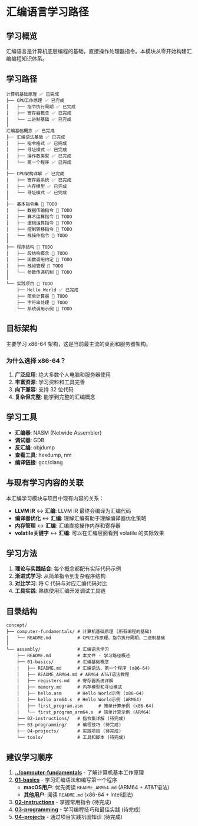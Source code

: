 # 汇编语言学习路径

## 学习概览

汇编语言是计算机底层编程的基础，直接操作处理器指令。本模块从零开始构建汇编编程知识体系。

## 学习路径

```
计算机基础原理 ✅ 已完成
├── CPU工作原理 ✅ 已完成
│   ├── 指令执行周期 ✅ 已完成
│   ├── 寄存器概念 ✅ 已完成
│   └── 二进制基础 ✅ 已完成
│
汇编基础概念 ✅ 已完成
├── 汇编语法基础 ✅ 已完成
│   ├── 指令格式 ✅ 已完成
│   ├── 寻址模式 ✅ 已完成
│   ├── 操作数类型 ✅ 已完成
│   └── 第一个程序 ✅ 已完成
│
├── CPU架构详解 ✅ 已完成
│   ├── 寄存器系统 ✅ 已完成
│   ├── 内存模型 ✅ 已完成
│   └── 寻址模式 ✅ 已完成
│
├── 基本指令集 📝 TODO
│   ├── 数据传输指令 📝 TODO
│   ├── 算术运算指令 📝 TODO
│   ├── 逻辑运算指令 📝 TODO
│   ├── 控制转移指令 📝 TODO
│   └── 栈操作指令 📝 TODO
│
├── 程序结构 📝 TODO
│   ├── 段结构概念 📝 TODO
│   ├── 函数调用约定 📝 TODO
│   ├── 栈帧管理 📝 TODO
│   └── 参数传递机制 📝 TODO
│
└── 实践项目 📝 TODO
    ├── Hello World ✅ 已完成
    ├── 简单计算器 📝 TODO
    ├── 字符串处理 📝 TODO
    └── 系统调用示例 📝 TODO
```

## 目标架构

主要学习 x86-64 架构，这是当前最主流的桌面和服务器架构。

### 为什么选择 x86-64？
1. **广泛应用**: 绝大多数个人电脑和服务器使用
2. **丰富资源**: 学习资料和工具完善
3. **向下兼容**: 支持 32 位代码
4. **复杂但完整**: 能学到完整的汇编概念

## 学习工具

- **汇编器**: NASM (Netwide Assembler)
- **调试器**: GDB
- **反汇编**: objdump
- **查看工具**: hexdump, nm
- **编译链接**: gcc/clang

## 与现有学习内容的关联

本汇编学习模块与项目中现有内容的关系：

- **LLVM IR** ↔ **汇编**: LLVM IR 最终会编译为汇编代码
- **编译器优化** ↔ **汇编**: 理解汇编有助于理解编译器优化策略  
- **内存管理** ↔ **汇编**: 汇编直接操作内存和寄存器
- **volatile关键字** ↔ **汇编**: 可以在汇编层面看到 volatile 的实际效果

## 学习方法

1. **理论与实践结合**: 每个概念都配有实际代码示例
2. **渐进式学习**: 从简单指令到复杂程序结构
3. **对比学习**: 将 C 代码与对应汇编代码对比
4. **工具实践**: 熟练使用汇编开发调试工具链

## 目录结构

```
concept/
├── computer-fundamentals/ # 计算机基础原理 (所有编程的基础)
│   └── README.md          # CPU工作原理、指令执行周期、二进制基础
│
└── assembly/              # 汇编语言学习
    ├── README.md          # 本文件 - 学习路径概述
    ├── 01-basics/         # 汇编基础概念  
    │   ├── README.md      # 汇编语法、第一个程序 (x86-64)
    │   ├── README_ARM64.md # ARM64 AT&T语法教程
    │   ├── registers.md   # 寄存器系统详解
    │   ├── memory.md      # 内存模型和寻址模式
    │   ├── hello.asm      # Hello World示例 (x86-64)
    │   ├── hello_arm64.s  # Hello World示例 (ARM64)
    │   ├── first_program.asm      # 简单计算示例 (x86-64)
    │   └── first_program_arm64.s  # 简单计算示例 (ARM64)
    ├── 02-instructions/   # 指令集详解 (待完成)
    ├── 03-programming/    # 编程技巧 (待完成)
    ├── 04-projects/       # 实践项目 (待完成)
    └── tools/             # 工具和脚本 (待完成)
```

## 建议学习顺序

1. **[../computer-fundamentals](../computer-fundamentals/)** - 了解计算机基本工作原理
2. **[01-basics](01-basics/)** - 学习汇编语法和编写第一个程序
   - **macOS用户**: 优先阅读 `README_ARM64.md` (ARM64 + AT&T语法)
   - **其他用户**: 阅读 `README.md` (x86-64 + Intel语法)
3. **[02-instructions](02-instructions/)** - 掌握常用指令 (待完成)
4. **[03-programming](03-programming/)** - 学习编程技巧和最佳实践 (待完成)
5. **[04-projects](04-projects/)** - 通过项目实践巩固知识 (待完成)
